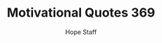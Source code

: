 ---
image: /assets/img/mq/mq_369_warren.png
title: Motivational Quotes 369
categories:
  - Motivational Quotes
author: Hope Staff
notes: Motivational Quotes 369
embed: >-
  EMBED_GOES_HERE
transcript: >-
  SOME LINES OF TEXT START HERE
---